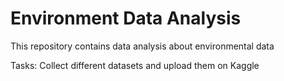 # Environment Data Analysis
This repository contains data analysis about environmental data

Tasks: Collect different datasets and upload them on Kaggle



